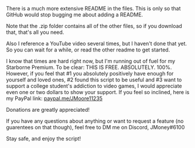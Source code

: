 There is a much more extensive README in the files. This is only so that GitHub would stop bugging me about adding a README.

Note that the .zip folder contains all of the other files, so if you download that, that's all you need.

Also I reference a YouTube video several times, but I haven't done that yet. So you can wait for a while, or read the other readme to get started.




I know that times are hard right now, but I'm running out of fuel for my Starborne Premium. To be clear: THIS IS FREE. ABSOLUTELY. 100%. However, if you feel that #1 you absolutely positively have enough for yourself and loved ones, #2 found this script to be useful and #3 want to support a college student's addiction to video games, I would appreciate even one or two dollars to show your support. If you feel so inclined, here is my PayPal link: [paypal.me/JMoore11235](paypal.me/JMoore11235) 

Donations are greatly appreciated! 



If you have any questions about anything or want to request a feature (no guarentees on that though), feel free to DM me on Discord, JMoney#6100

Stay safe, and enjoy the script!
